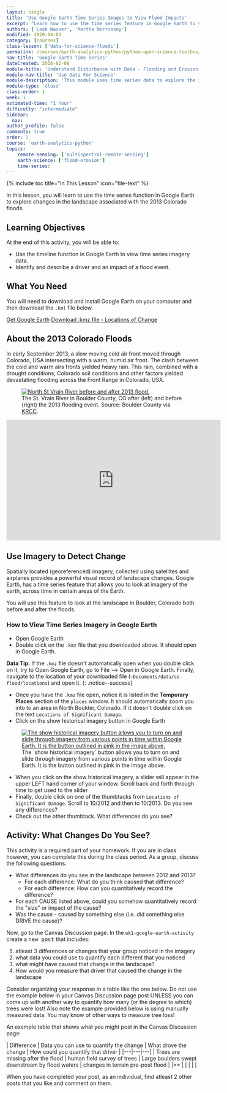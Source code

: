```yaml
---
layout: single
title: 'Use Google Earth Time Series Images to View Flood Impacts'
excerpt: "Learn how to use the time series feature in Google Earth to view before and after images of a location."
authors: ['Leah Wasser', 'Martha Morrissey']
modified: 2020-04-03
category: [courses]
class-lesson: ['data-for-science-floods']
permalink: /courses/earth-analytics-python/python-open-science-toolbox/use-data-for-science/
nav-title: 'Google Earth Time Series'
dateCreated: 2018-02-08
module-title: 'Understand Disturbance with Data - Flooding and Erosion'
module-nav-title: 'Use Data For Science'
module-description: 'This module uses time series data to explore the impacts of a flood. Learn how to use Google Earth imagery, NOAA precipitation data and USGS stream flow data to explore the 2013 Colorado floods.'
module-type: 'class'
class-order: 1
week: 1
estimated-time: "1 hour"
difficulty: "intermediate"
sidebar:
  nav:
author_profile: false
comments: true
order: 1
course: 'earth-analytics-python' 
topics: 
    remote-sensing: ['multispectral-remote-sensing']
    earth-science: ['flood-erosion']
    time-series:  
---
```

{% include toc title="In This Lesson" icon="file-text" %}

In this lesson, you will learn to use the time series function in Google Earth
to explore changes in the landscape associated with the 2013 Colorado floods.

<div class='notice--success' markdown="1">

## <i class="fa fa-graduation-cap" aria-hidden="true"></i> Learning Objectives
At the end of this activity, you will be able to:

* Use the timeline function in Google Earth to view time series imagery data.
* Identify and describe a driver and an impact of a flood event.

## <i class="fa fa-check-square-o fa-2" aria-hidden="true"></i> What You Need

You will need to download and install Google Earth on your computer and then
download the `.kml` file below.

<a href="https://www.google.com/earth/download/gep/agree.html" target="_blank" class="btn btn-success btn--x-large">
Get Google Earth</a>

<a href="https://ndownloader.figshare.com/files/7005404" class="btn btn-success btn--x-large">
<i class="fa fa-download" aria-hidden="true"></i> Download .kmz file - Locations of Change</a>

</div>

## About the 2013 Colorado Floods

In early September 2013, a slow moving cold air front moved through Colorado, USA
intersecting with a warm, humid air front. The clash between the cold and warm
airs fronts yielded heavy rain. This rain, combined with a drought conditions,
Colorado soil conditions and other factors yielded devastating flooding across
the Front Range in Colorado, USA.

<figure>
 <a href="{{ site.url }}/images/courses/earth-analytics/science/colorado-floods/st-vrain-creek-before-and-after-colorado-floods.jpg">
 <img src="{{ site.url }}/images/courses/earth-analytics/science/colorado-floods/st-vrain-creek-before-and-after-colorado-floods.jpg" alt="North St Vrain River before and after 2013 flood."></a>
 <figcaption> The St. Vrain River in Boulder County, CO after (left) and before
 (right) the 2013 flooding event.  Source: Boulder County via <a href="http://krcc.org/post/post-flood-planning-boulder-county" target="_blank"> KRCC</a>.
 </figcaption>
</figure>

<iframe width="560" height="315" src="https://www.youtube.com/embed/bUcWERTM-OA?rel=0&loop=1" frameborder="0" allowfullscreen></iframe>

## Use Imagery to Detect Change

Spatially located (georeferenced) imagery, collected using satellites and airplanes
provides a powerful visual record of landscape changes. Google Earth, has a time
series feature that allows you to look at imagery of the earth, across time in
certain areas of the Earth.

You will use this feature to look at the landscape in Boulder, Colorado both before
and after the floods.


### How to View Time Series Imagery in Google Earth

* Open Google Earth
* Double click on the `.kmz` file that you downloaded above. It should open in Google Earth.

<i class="fa fa-star"></i> **Data Tip:**
If the `.kmz` file doesn't automatically open when you double click on it, try to Open Google Earth, go to File --> Open in Google Earth. Finally, navigate to the location of your downloaded file (`~Documents/data/co-flood/locations`) and open it.
{: .notice--success}

* Once you have the `.kmz` file open, notice it is listed in the **Temporary Places** section
of the  `places` window. It should automatically zoom you into to an area in North
Boulder, Colorado. If it doesn't double click on the text `Locations of Significant Damage`.
* Click on the show historical imagery button in Google Earth

<figure>
 <a href="{{ site.url }}/images/courses/earth-analytics/document-your-science/intro-co-floods/google-earth-time.png">
 <img src="{{ site.url }}/images/courses/earth-analytics/document-your-science/intro-co-floods/google-earth-time.png" alt="The show historical imagery button allows you to turn on and slide through imagery from various points in time within Google Earth. It is the button outlined in pink in the image above."></a>
 <figcaption> The `show historical imagery` button allows you to turn on and slide through imagery from various points in time within Google Earth. It is the button outlined in pink in the image above.
 </figcaption>
</figure>

* When you click on the show historical imagery, a slider will appear in the upper
LEFT hand corner of your window. Scroll back and forth through time to get used
to the slider
* Finally, double click on one of the thumbtacks from `Locations of Significant Damage`.
Scroll to 10/2012 and then to 10/2013. Do you see any differences?
* Check out the other thumbtack. What differences do you see?


<div class="notice--warning" markdown="1">

## <i class="fa fa-pencil-square-o" aria-hidden="true"></i> Activity: What Changes Do You See?

This activity is a required part of your homework. If you are in class however, you can complete this during the class period. 
As a group, discuss the following questions.

* What differences do you see in the landscape between 2012 and 2013?
  * For each difference: What do you think caused that difference?
  * For each difference: How can you quantitatively record the difference?
* For each CAUSE listed above, could you somehow quantitatively record the "size" or impact of the cause?
* Was the cause - caused by something else (i.e. did something else DRIVE the cause)?

Now, go to the Canvas Discussion page. In the `wk1-google-earth-activity` create a <kbd>new post</kbd> that includes:

1. atleast 3 differences or changes that your group noticed in the imagery
2. what data you could use to quantify each different that you noticed
3. what might have caused that change in the landscape?
4. How would you measure that driver that caused the change in the landscape

Consider organizing your response in a table like the one below. Do not use the example below in your Canvas Discussion page post UNLESS you can come up with another way to quantify how many (or the degree to which) trees were lost! Also note the example provided below is using manually measured data. You may know of other ways to measure tree loss! 

An example table that shows what you might post in the Canvas Discussion page:

|  Difference | Data you can use to quantify the change | What drove the change  | How could you quantify that driver |
|---|---|---|
| Trees are missing after the flood  | human field survey of trees  | Large boulders swept downstream by flood waters  | changes in terrain pre-post flood |
|==
|   |   |   | |

When you have completed your post, as an individual, find atleast 2 other posts that you like and comment on them. 

</div>
